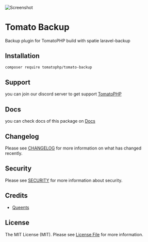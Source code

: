 ![Screenshot](https://github.com/tomatophp/tomato-backup/blob/master/art/screenshot.png)

# Tomato Backup

Backup plugin for TomatoPHP build with spatie laravel-backup

## Installation

```bash
composer require tomatophp/tomato-backup
```

## Support

you can join our discord server to get support [TomatoPHP](https://discord.gg/VZc8nBJ3ZU)

## Docs

you can check docs of this package on [Docs](https://docs.tomatophp.com/plugins/tomato-backup)

## Changelog

Please see [CHANGELOG](CHANGELOG.md) for more information on what has changed recently.

## Security

Please see [SECURITY](SECURITY.md) for more information about security.

## Credits

- [Queents](mailto:info@3x1.io)

## License

The MIT License (MIT). Please see [License File](LICENSE.md) for more information.
